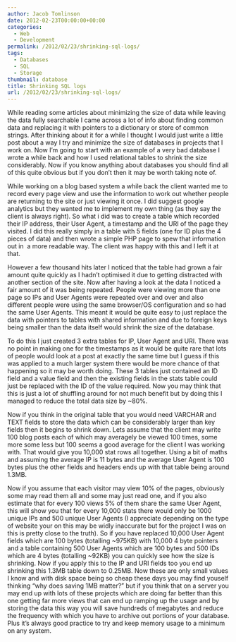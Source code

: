 ```yaml
---
author: Jacob Tomlinson
date: 2012-02-23T00:00:00+00:00
categories:
  - Web
  - Development
permalink: /2012/02/23/shrinking-sql-logs/
tags:
  - Databases
  - SQL
  - Storage
thumbnail: database
title: Shrinking SQL logs
url: /2012/02/23/shrinking-sql-logs/
---
```



While reading some articles about minimizing the size of data while leaving the data fully searchable I came across a lot of info about finding common data and replacing it with pointers to a dictionary or store of common strings. After thinking about it for a while I thought I would just write a little post about a way I try and minimize the size of databases in projects that I work on. Now I&#8217;m going to start with an example of a very bad database I wrote a while back and how I used relational tables to shrink the size considerably. Now if you know anything about databases you should find all of this quite obvious but if you don&#8217;t then it may be worth taking note of.

While working on a blog based system a while back the client wanted me to record every page view and use the information to work out whether people are returning to the site or just viewing it once. I did suggest google analytics but they wanted me to implement my own thing (as they say the client is always right). So what i did was to create a table which recorded their IP address, their User Agent, a timestamp and the URI of the page they visited. I did this really simply in a table with 5 fields (one for ID plus the 4 pieces of data) and then wrote a simple PHP page to spew that information out in  a more readable way. The client was happy with this and I left it at that.

However a few thousand hits later I noticed that the table had grown a fair amount quite quickly as I hadn&#8217;t optimised it due to getting distracted with another section of the site. Now after having a look at the data I noticed a fair amount of it was being repeated. People were viewing more than one page so IPs and User Agents were repeated over and over and also different people were using the same browser/OS configuration and so had the same User Agents. This meant it would be quite easy to just replace the data with pointers to tables with shared information and due to foreign keys being smaller than the data itself would shrink the size of the database.

To do this I just created 3 extra tables for IP, User Agent and URI. There was no point in making one for the timestamps as it would be quite rare that lots of people would look at a post at exactly the same time but I guess if this was applied to a much larger system there would be more chance of that happening so it may be worth doing. These 3 tables just contained an ID field and a value field and then the existing fields in the stats table could just be replaced with the ID of the value required. Now you may think that this is just a lot of shuffling around for not much benefit but by doing this I managed to reduce the total data size by ~80%.

Now if you think in the original table that you would need VARCHAR and TEXT fields to store the data which can be considerably larger than key fields then it begins to shrink down. Lets assume that the client may write 100 blog posts each of which may averagely be viewed 100 times, some more some less but 100 seems a good average for the client I was working with. That would give you 10,000 stat rows all together. Using a bit of maths and assuming the average IP is 11 bytes and the average User Agent is 100 bytes plus the other fields and headers ends up with that table being around 1.3MB.

Now if you assume that each visitor may view 10% of the pages, obviously some may read them all and some may just read one, and if you also estimate that for every 100 views 5% of them share the same User Agent, this will show you that for every 10,000 stats there would only be 1000 unique IPs and 500 unique User Agents (I appreciate depending on the type of website your on this may be widly inaccurate but for the project I was on this is pretty close to the truth). So if you have replaced 10,000 User Agent fields which are 100 bytes (totalling ~975KB) with 10,000 4 byte pointers  and a table containing 500 User Agents which are 100 bytes and 500 IDs which are 4 bytes (totalling ~92KB) you can quickly see how the size is shrinking. Now if you apply this to the IP and URI fields too you end up shrinking this 1.3MB table down to 0.25MB. Now these are only small values I know and with disk space being so cheap these days you may find youself thinking &#8220;why does saving 1MB matter?&#8221; but if you think that on a server you may end up with lots of these projects which are doing far better than this one getting far more views that can end up ramping up the usage and by storing the data this way you will save hundreds of megabytes and reduce the frequency with which you have to archive out portions of your database. Plus it&#8217;s always good practice to try and keep memory usage to a minimum on any system.
